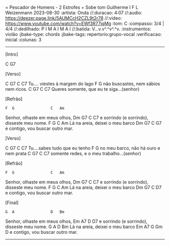 = Pescador de Homens - 2 Estrofes + Sobe tom
Guilherme I F L Weizenmann
2023-08-30
:artista: Onda
//:duracao: 4:07
//:audio: https://deezer.page.link/5AUMCcH2CZL9t2r78
//:video: https://www.youtube.com/watch?v=EWf3R77jqMg
:tom: C
:compasso: 3/4 | 4/4
//:dedilhado: P I M A I M A I
//:batida: V...v.v^.^v^.^v.
:instrumentos: violão
:jbake-type: chords
:jbake-tags: repertorio:grupo-vocal
:verificacao: inicial
:colunas: 3


----

[Intro]

 C  G7

[Verso]

C   G7                      C  C7
Tu.... viestes à margem do lago
        F                      G
não buscastes, nem sábios nem ricos.
          C  G7            C          C7
Queres somente, que eu te siga...(senhor)

[Refrão]

    F  G                C   Am
Senhor, olhaste em meus olhos,
      Dm          G7                   C  C7
e sorrindo (e sorrindo), disseste meu nome.
        F  G               C  Am
Lá na areia, deixei o meu barco
      Dm G7                  C  G7
e contigo, vou buscar outro mar.

[Verso]

   C  G7                   C   C7
Tu....sabes tudo que eu tenho
        F                         G
no meu barco, não há ouro e nem prata
         C   G7            C          C7
somente redes, e o meu trabalho...(senhor)

[Refrão]

    F  G                C   Am
Senhor, olhaste em meus olhos,
      Dm          G7                   C  C7
e sorrindo (e sorrindo), disseste meu nome.
        F  G               C  Am
Lá na areia, deixei o meu barco
      Dm G7                  C  D7
e contigo, vou buscar outro mar.

[Final]

    G  A                D   Bm
Senhor, olhaste em meus olhos,
      Em          A7                   D  D7
e sorrindo (e sorrindo), disseste meu nome.
        G  A               D  Bm
Lá na areia, deixei o meu barco
      Em A7                  G  Gm D
e contigo, vou buscar outro mar.

----